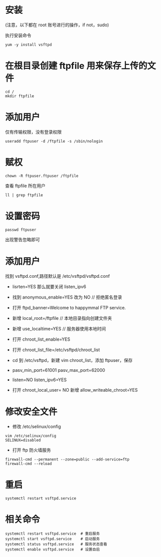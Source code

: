 # 安装

(注意，以下都在 root 账号进行的操作，if not，sudo)

执行安装命令

```shell
yum -y install vsftpd
```

# 在根目录创建 ftpfile 用来保存上传的文件

```shell
cd /
mkdir ftpfile
```

# 添加用户

仅有传输权限，没有登录权限

```shell
useradd ftpuser -d /ftpfile -s /sbin/nologin
```

# 赋权

```shell
chown -R ftpuser.ftpuser /ftpfile
```

查看 ftpfile 所在用户

```shell
ll | grep ftpfile
```

# 设置密码

```shell
passwd ftpuser
```

出现警告忽略即可

# 添加用户

找到 vsftpd.conf,路径默认是 /etc/vsftpd/vsftpd.conf

+ lisrten=YES 那么就要关闭 listen_ipv6

+ 找到 anonymous_enable=YES 改为 NO // 拒绝匿名登录

+ 打开 ftpd_banner=Welcome to happymmal FTP service.

+ 新增 local_root=/ftpfile // 本地目录指向创建文件夹

+ 新增 use_localtime=YES // 服务器使用本地时间

+ 打开 chroot_list_enable=YES

+ 打开 chroot_list_file=/etc/vsftpd/chroot_list 

+ cd 到 /etc/vsftpd，新建 vim chroot_list，添加 ftpuser，保存

+ pasv_min_port=61001 pasv_max_port=62000

+ listen=NO listen_ipv6=YES

+ 打开 chroot_local_user= NO 新增 allow_writeable_chroot=YES


# 修改安全文件

+ 修改 /etc/selinux/config

```shell
vim /etc/selinux/config
SELINUX=disabled
```

+ 打开 ftp 防火墙服务

```shell
firewall-cmd --permanent --zone=public --add-service=ftp
firewall-cmd --reload
```

# 重启

```shell
systemctl restart vsftpd.service
```

# 相关命令

```shell
systemctl restart vsftpd.service  # 重启服务
systemctl start vsftpd.service    # 启动服务
systemctl status vsftpd.service   # 服务状态查看
systemctl enable vsftpd.service   # 设置自启
```